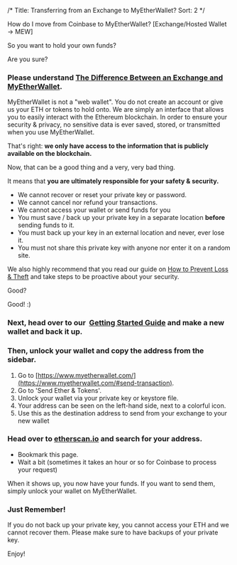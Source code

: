 /*
Title: Transferring from an Exchange to MyEtherWallet? 
Sort: 2
*/

How do I move from Coinbase to MyEtherWallet? [Exchange/Hosted Wallet -> MEW]

So you want to hold your own funds? 

Are you sure?

### Please understand [The Difference Between an Exchange and MyEtherWallet](https://myetherwallet.groovehq.com/knowledge_base/topics/what-is-the-difference-between-an-exchange-eg-coinbase-kraken-gemini-poloniex-bittrex-and-myetherwallet). 

MyEtherWallet is not a "web wallet". You do not create an account or give us your ETH or tokens to hold onto. We are simply an interface that allows you to easily interact with the Ethereum blockchain. In order to ensure your security & privacy, no sensitive data is ever saved, stored, or transmitted when you use MyEtherWallet. 

That's right: **we only have access to the information that is publicly available on the blockchain.**

Now, that can be a good thing and a very, very bad thing. 

It means that **you are ultimately responsible for your safety & security.**

-   We cannot recover or reset your private key or password.
-   We cannot cancel nor refund your transactions.
-   We cannot access your wallet or send funds for you
-  You must save / back up your private key in a separate location **before** sending funds to it.
-  You must back up your key in an external location and never, ever lose it.
-  You must not share this private key with anyone nor enter it on a random site.

We also highly recommend that you read our guide on [How to Prevent Loss & Theft](https://myetherwallet.groovehq.com/knowledge_base/topics/protecting-yourself-and-your-funds) and take steps to be proactive about your security.  

Good?

Good! :)

### Next, head over to our  [Getting Started Guide](https://myetherwallet.groovehq.com/knowledge_base/topics/how-do-i-save-slash-backup-my-wallet) and make a new wallet and back it up.

### Then, unlock your wallet and copy the address from the sidebar. 

1.  Go to [https://www.myetherwallet.com/](https://www.myetherwallet.com/#send-transaction).
2.  Go to 'Send Ether & Tokens'.
3.  Unlock your wallet via your private key or keystore file.
4.  Your address can be seen on the left-hand side, next to a colorful icon.
5.  Use this as the destination address to send from your exchange to your new wallet


### Head over to [etherscan.io](https://etherscan.io/) and search for your address. 

-  Bookmark this page. 
-  Wait a bit (sometimes it takes an hour or so for Coinbase to process your request)

When it shows up, you now have your funds. If you want to send them, simply unlock your wallet on MyEtherWallet. 

### Just Remember!

If you do not back up your private key, you cannot access your ETH and we cannot recover them. Please make sure to have backups of your private key.  


Enjoy!